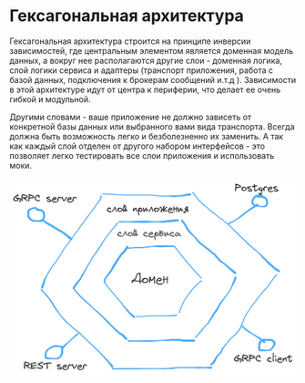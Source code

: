 # Гексагональная архитектура
Гексагональная архитектура строится на принципе инверсии зависимостей, где центральным элементом является доменная модель данных, а вокруг нее располагаются другие слои - доменная логика, слой логики сервиса и адаптеры (транспорт приложения, работа с базой данных, подключения к брокерам сообщений и.т.д ). Зависимости в этой архитектуре идут от центра к периферии, что делает ее очень гибкой и модульной.

Другими словами - ваше приложение не должно зависеть от конкретной базы данных или выбранного вами вида транспорта. Всегда должна быть возможность легко и безболезненно их заменить. А так как каждый слой отделен от другого набором интерфейсов - это позволяет легко тестировать все слои приложения и использовать моки.

![](/img/Гексагональная%20архитектура.png)